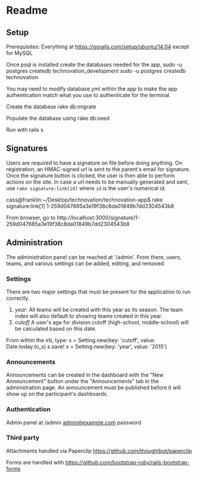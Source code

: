 # Readme

## Setup

Prerequisites: Everything at https://gorails.com/setup/ubuntu/14.04 except for MySQL

Once psql is installed create the databases needed for the app,
sudo -u postgres createdb technovation_development
sudo -u postgres createdb technovation

You may need to modify database.yml within the app to make the app authentication match what you use to authenticate for the terminal.

Create the database
rake db:migrate

Populate the database using
rake db:seed

Run with 
rails s

## Signatures

Users are required to have a signature on file before doing anything. On registration, an HMAC-signed url is sent to the parent's email for signature. Once the signature button is clicked, the user is then able to perform actions on the site.  In case a url needs to be manually generated and sent, use `rake signature:link[id]` where `id` is the user's numerical id.

cass@franklin:~/Desktop/technovation/technovation-app$ rake signature:link[1]
1-259d047685a3e19f38c8da01849b7dd2304543b8

From browser, go to
http://localhost:3000/signature/1-259d047685a3e19f38c8da01849b7dd2304543b8


## Administration

The administration panel can be reached at '/admin'. From there, users, teams, and various settings can be added, editing, and removed.

### Settings

There are two major settings that must be present for the application to run correctly.

1. *year*: All teams will be created with this year as its season. The team index will also default to showing teams created in this year.
2. *cutoff* A user's age for division cutoff (high-school, middle-school) will be calculated based on this date.

From within the irb, type:
s = Setting.new(key: 'cutoff', value: Date.today.to_s)
s.save!
s = Setting.new(key: 'year', value: '2015')

### Announcements

Announcements can be created in the dashboard with the "New Announcement" button under the "Announcements" tab in the administration page.  An announcement must be published before it will show up on the participant's dashboards.

### Authentication

Admin panel at /admin
admin@example.com
password


### Third party
Attachments handled via Paperclip
https://github.com/thoughtbot/paperclip

Forms are handled with
https://github.com/bootstrap-ruby/rails-bootstrap-forms